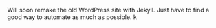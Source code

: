Will soon remake the old WordPress site with Jekyll. Just have to find a good way to automate as much as possible. k
